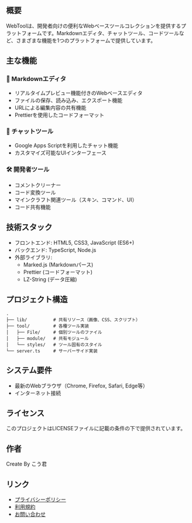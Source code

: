 ## 概要
WebToolは、開発者向けの便利なWebベースツールコレクションを提供するプラットフォームです。Markdownエディタ、チャットツール、コードツールなど、さまざまな機能を1つのプラットフォームで提供しています。

## 主な機能

### 🔧 Markdownエディタ
- リアルタイムプレビュー機能付きのWebベースエディタ
- ファイルの保存、読み込み、エクスポート機能
- URLによる編集内容の共有機能
- Prettierを使用したコードフォーマット

### 💬 チャットツール
- Google Apps Scriptを利用したチャット機能
- カスタマイズ可能なUIインターフェース

### 🛠️ 開発者ツール
- コメントクリーナー
- コード変換ツール
- マインクラフト関連ツール（スキン、コマンド、UI）
- コード共有機能

## 技術スタック
- フロントエンド: HTML5, CSS3, JavaScript (ES6+)
- バックエンド: TypeScript, Node.js
- 外部ライブラリ:
  - Marked.js (Markdownパース)
  - Prettier (コードフォーマット)
  - LZ-String (データ圧縮)

## プロジェクト構造
```
.
├── lib/          # 共有リソース（画像、CSS、スクリプト）
├── tool/         # 各種ツール実装
│   ├── File/     # 個別ツールのファイル
│   ├── module/   # 共有モジュール
│   └── styles/   # ツール固有のスタイル
└── server.ts     # サーバーサイド実装
```

## システム要件
- 最新のWebブラウザ（Chrome, Firefox, Safari, Edge等）
- インターネット接続

## ライセンス
このプロジェクトはLICENSEファイルに記載の条件の下で提供されています。

## 作者
Create By こう君

## リンク
- [プライバシーポリシー](./privacy.html)
- [利用規約](./terms.html)
- [お問い合わせ](./contact.html)
